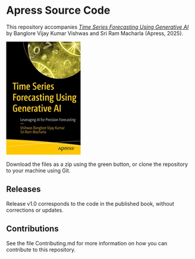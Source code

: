 # Apress Source Code

This repository accompanies [*Time Series Forecasting Using Generative AI*](https://www.link.springer.com/book/10.1007/979-8-8688-1276-7) by Banglore Vijay Kumar Vishwas and Sri Ram Macharla (Apress, 2025).

[comment]: #cover
![Cover image](979-8-8688-1275-0.jpg)

Download the files as a zip using the green button, or clone the repository to your machine using Git.

## Releases

Release v1.0 corresponds to the code in the published book, without corrections or updates.

## Contributions

See the file Contributing.md for more information on how you can contribute to this repository.